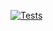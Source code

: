 [![Tests](https://img.shields.io/endpoint.svg?url=https%3A%2F%2Factions-badge.atrox.dev%2FLes-Laboratoires-JS%2Fcommand-handler%2Fbadge%3Fref%3Dmaster&style=flat)](https://actions-badge.atrox.dev/Les-Laboratoires-JS/command-handler/goto?ref=master)
